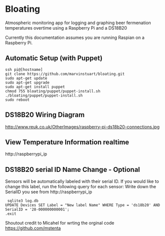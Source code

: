 Bloating
=======

Atmospheric monitoring app for logging and graphing beer fermenation temperatures overtime using a Raspberry Pi and a DS18B20

Currently this documentation assumes you are running Raspian on a Raspberry Pi.

Automatic Setup (with Puppet)
-------------------------------

    ssh pi@[hostname]
    git clone https://github.com/marvinstuart/bloating.git
    sudo apt-get update
    sudo apt-get upgrade
    sudo apt-get install puppet
    chmod 755 bloating/puppet/puppet-install.sh
    ./bloating/puppet/puppet-install.sh
    sudo reboot 

DS18B20 Wiring Diagram
-------------------------------
http://www.reuk.co.uk/OtherImages/raspberry-pi-ds18b20-connections.jpg

View Temperature Information realtime 
------------------------------------

http://raspberrypi_ip

DS18B20 serial ID Name Change - Optional
-------------------------------
Sensors will be automatically labeled with their serial ID. If you would like to change this label, run the following query for each sensor: Write down the SerialID you see from http://raspberrypi_ip 

     sqlite3 log.db
	UPDATE Devices SET Label = "New label Name" WHERE Type = 'ds18b20' AND SerialID = '28-000000000001';
	.exit


Shoutout credit to Micahel for wrting the orginal code https://github.com/mstenta